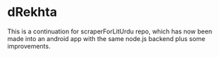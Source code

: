 # dRekhta 

This is a continuation for scraperForLitUrdu repo, which has now been made into an android app with the same node.js backend plus some improvements.